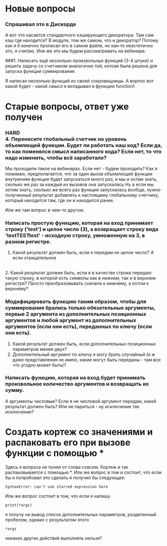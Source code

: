 # Новые вопросы

### Спрашивал это в Дискорде
А вот что касается стандартного кэширующего декоратора. Там сам кэш где находится? 
В модуле, том же самом, что и декоратор? Потому как я б конечно прописал его в самом файле, 
но как-то неэстетично это, я считаю. Или же это мы будем рассматривать на вебинаре.

###1. Написать ещё несколько произвольных функций (3-4 штуки) и решить задачу со счетчиком аналогично той, котоая была решена для запуска функции суммирования.

Я написал несколько функций из своей сокровищницы. А ворпос вот какой будет - какой смысл я вкладывал в функцию function1

# Старые вопросы, ответ уже получен

### HARD <br> 4. Перенесите глобальный счетчик на уровень объемлющей функции. Будет ли работать наш код? Если да, то как поменялся смысл написанного кода? Если нет, то что надо изменить, чтобы всё заработало?

Мы проходили такое на вебинарах. Если нет - будем проходить? 
Как я понимаю, предполагается, что за один вызов объемлющей функции внутренняя функция будет запускаться много раз, и мы и хотим знать, сколько же раз за каждый из вызовов она запускалась 
Ну а если мы хотим знать, сколько же всего раз функция запускалась вообще, нужно полученный результат добавлять к настоящему глобальному счетчику, который находится там, где он и находился ранее. 

Или же там вопрос в чем-то другом.

### Написать простую функцию, которая на вход принимает строку ('test') и целое число (3), а возвращает строку вида 'testTESTtest' - исходную строку, умноженную на 3, в разном регистре.
1. Какой результат должен быть, если я передам не целое число? А если отрицательное
<BR/>
2. Какой результат должен быть, если я в качестве строки передаю такую строку, в которой есть символы как в нижнем, так и в верхнем регистре? Просто преобразовывать сначала к нижнему, а потом к верхнему?
<BR/>

### Модифицировать функцию таким образом, чтобы для суммирования брались только обязательные аргументы, первые 2 аргумента из дополнительных позиционных аргументов и любой аргумент из дополнительных аргументов (если они есть), переданных по ключу (если они есть).

1. Какой результат должен быть, если дополнительных позиционных параметров менее двух?
2. Дополнительный аргумент по ключу я могу брать случайный (я ж даже представления не имею, какие могут быть переданы - там все что угодно может быть)?

### Написать функцию, которая на вход будет принимать произвольное количество аргументов и возвращать их сумму.

А аргументы числовые? Если я не числовой аргумент передам, какой результат должен быть? Или не париться - ну исключение так исключение?

#  Создать кортеж со значениями и распаковать его при вызове функции с помощью *
Здесь я вопроса не понял от слова совсем. Кортеж и так распаковывается с помощью *. Или же вопрос в том и состоит, что если бы я попробовал это сделать я получил бы следующее: 

```
SyntaxError: can't use starred expression here
```

Или же вопрос состоит в том, что если я напишу 
```
print(*args) 
```
я получу на вывод список дополнительных параметров, разделенный пробелом, однако с результатом этого 
```
*args 
```
никаких других действий выполнять нельзя?